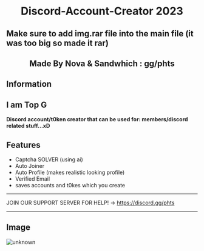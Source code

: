 <h1 align="center"> Discord-Account-Creator 2023 </h1>

## Make sure to add img.rar file into the main file (it was too big so made it rar)

<h2 align="center">Made By Nova & Sandwhich : gg/phts </h2>

## Information
I am Top G
---

**Discord account/t0ken creator that can be used for: members/discord related stuff...xD**

## Features
- Captcha SOLVER (using ai)
- Auto Joiner
- Auto Profile (makes realistic looking profile)
- Verified Email
- saves accounts and t0kes which you create

---

JOIN OUR SUPPORT SERVER FOR HELP! -> https://discord.gg/phts

---

## Image
> 


![unknown](https://i.vgy.me/mCuGGl.png)
